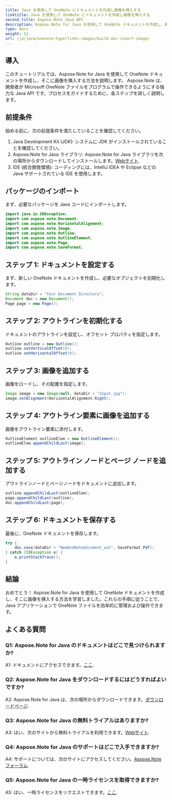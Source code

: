 ```yaml
---
title: Java を使用して OneNote にドキュメントを作成し画像を挿入する
linktitle: Java を使用して OneNote にドキュメントを作成し画像を挿入する
second_title: Aspose.Note Java API
description: Aspose.Note for Java を使用して OneNote ドキュメントを作成し、画像を挿入する方法を学びます。シームレスな統合のためのステップバイステップのチュートリアル。
type: docs
weight: 12
url: /ja/java/onenote-hyperlinks-images/build-doc-insert-image/
---
```

## 導入

このチュートリアルでは、Aspose.Note for Java を使用して OneNote ドキュメントを作成し、そこに画像を挿入する方法を説明します。 Aspose.Note は、開発者が Microsoft OneNote ファイルをプログラムで操作できるようにする強力な Java API です。プロセスをガイドするために、各ステップを詳しく説明します。

## 前提条件

始める前に、次の前提条件を満たしていることを確認してください。

1. Java Development Kit (JDK): システムに JDK がインストールされていることを確認してください。
2.  Aspose.Note for Java ライブラリ: Aspose.Note for Java ライブラリを次の場所からダウンロードしてインストールします。[Webサイト](https://releases.aspose.com/note/java/).
3. IDE (統合開発環境): コーディングには、IntelliJ IDEA や Eclipse などの Java サポートされている IDE を使用します。

## パッケージのインポート

まず、必要なパッケージを Java コードにインポートします。

```java
import java.io.IOException;
import com.aspose.note.Document;
import com.aspose.note.HorizontalAlignment;
import com.aspose.note.Image;
import com.aspose.note.Outline;
import com.aspose.note.OutlineElement;
import com.aspose.note.Page;
import com.aspose.note.SaveFormat;
```

## ステップ 1: ドキュメントを設定する

まず、新しい OneNote ドキュメントを作成し、必要なオブジェクトを初期化します。

```java
String dataDir = "Your Document Directory";
Document doc = new Document();
Page page = new Page();
```

## ステップ 2: アウトラインを初期化する

ドキュメントのアウトラインを設定し、オフセット プロパティを指定します。

```java
Outline outline = new Outline();
outline.setVerticalOffset(0);
outline.setHorizontalOffset(0);
```

## ステップ 3: 画像を追加する

画像をロードし、その配置を指定します。

```java
Image image = new Image(null, dataDir + "Input.jpg");
image.setAlignment(HorizontalAlignment.Right);
```

## ステップ 4: アウトライン要素に画像を追加する

画像をアウトライン要素に添付します。

```java
OutlineElement outlineElem = new OutlineElement();
outlineElem.appendChildLast(image);
```

## ステップ 5: アウトライン ノードとページ ノードを追加する

アウトラインノードとページノードをドキュメントに追加します。

```java
outline.appendChildLast(outlineElem);
page.appendChildLast(outline);
doc.appendChildLast(page);
```

## ステップ 6: ドキュメントを保存する

最後に、OneNote ドキュメントを保存します。

```java
try {
    doc.save(dataDir + "NewOneNotedocument_out", SaveFormat.Pdf);
} catch (IOException e) {
    e.printStackTrace();
}
```

## 結論

おめでとう！ Aspose.Note for Java を使用して OneNote ドキュメントを作成し、そこに画像を挿入する方法を学習しました。これらの手順に従うことで、Java アプリケーションで OneNote ファイルを効率的に管理および操作できます。

## よくある質問

### Q1: Aspose.Note for Java のドキュメントはどこで見つけられますか?

 A1: ドキュメントにアクセスできます。[ここ](https://reference.aspose.com/note/java/).

### Q2: Aspose.Note for Java をダウンロードするにはどうすればよいですか?

 A2: Aspose.Note for Java は、次の場所からダウンロードできます。[ダウンロードページ](https://releases.aspose.com/note/java/).

### Q3: Aspose.Note for Java の無料トライアルはありますか?

 A3: はい、次のサイトから無料トライアルを利用できます。[Webサイト](https://releases.aspose.com/).

### Q4: Aspose.Note for Java のサポートはどこで入手できますか?

 A4: サポートについては、次のサイトにアクセスしてください。[Aspose.Note フォーラム](https://forum.aspose.com/c/note/28).

### Q5: Aspose.Note for Java の一時ライセンスを取得できますか?

 A5: はい、一時ライセンスをリクエストできます。[ここ](https://purchase.aspose.com/temporary-license/).
